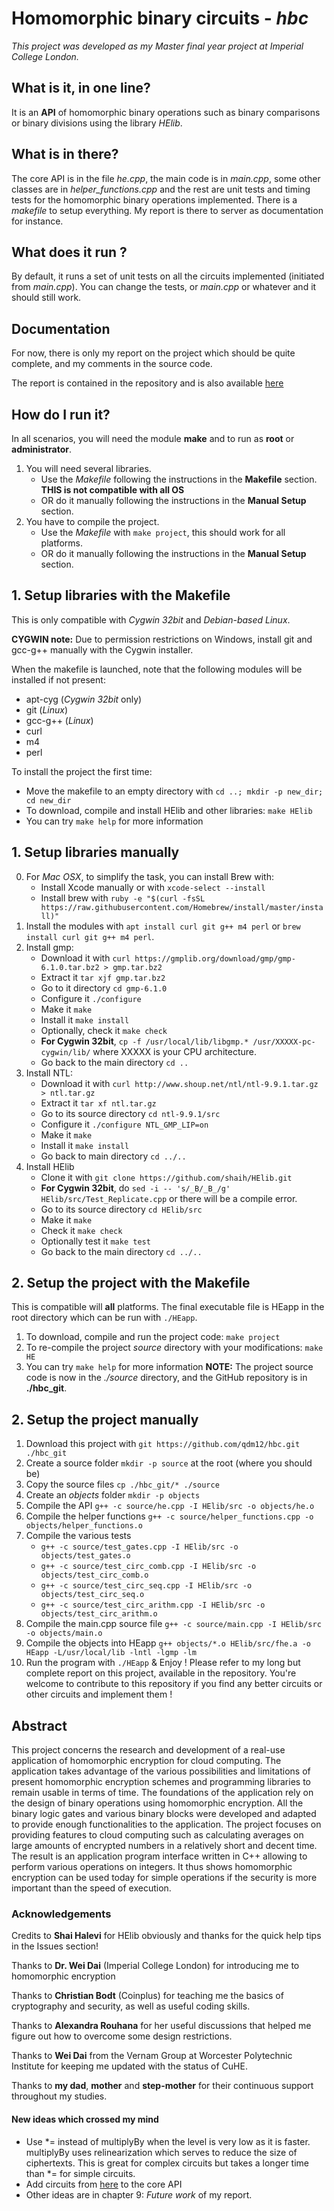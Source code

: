 # Homomorphic binary circuits - _hbc_ #

_This project was developed as my Master final year project at Imperial College London._

## What is it, in **one** line? ##
It is an **API** of homomorphic binary operations such as binary comparisons or binary divisions using the library _HElib_.

## What is in there? ##
The core API is in the file _he.cpp_, the main code is in _main.cpp_, some other classes are in *helper_functions.cpp* and the rest are unit tests and timing tests for the homomorphic binary operations implemented. There is a _makefile_ to setup everything. My report is there to server as documentation for instance.

## What does it run ? ##
By default, it runs a set of unit tests on all the circuits implemented (initiated from _main.cpp_).
You can change the tests, or _main.cpp_ or whatever and it should still work.

## Documentation ##
For now, there is only my report on the project which should be quite complete, and my comments in the source code.

The report is contained in the repository and is also available [here](https://www.dropbox.com/s/rqnrslzb1pstkq0/FYP%20report%20-%20Homomorphic%20encryption%20Cryptography%20for%20cloud%20computing%20-%20Quentin%20McGaw%20qdm12%202016.pdf?dl=0)

## How do I run it? ##
In all scenarios, you will need the module **make** and to run as **root** or **administrator**.

1. You will need several libraries.
    - Use the _Makefile_ following the instructions in the **Makefile** section. **THIS is not compatible with all OS**
    - OR do it manually following the instructions in the **Manual Setup** section.
2. You have to compile the project.
    - Use the _Makefile_ with `make project`, this should work for all platforms.
    - OR do it manually following the instructions in the **Manual Setup** section.


## 1. Setup libraries with the Makefile ##
This is only compatible with _Cygwin 32bit_ and _Debian-based Linux_.

**CYGWIN note:** Due to permission restrictions on Windows, install git and gcc-g++ manually with the Cygwin installer.

When the makefile is launched, note that the following modules will be installed if not present:
* apt-cyg (_Cygwin 32bit_ only)
* git (_Linux_)
* gcc-g++ (_Linux_)
* curl
* m4
* perl

To install the project the first time:
- Move the makefile to an empty directory with `cd ..; mkdir -p new_dir; cd new_dir`
- To download, compile and install HElib and other libraries: `make HElib`
- You can try `make help` for more information

## 1. Setup libraries manually ##

0. For _Mac OSX_, to simplify the task, you can install Brew with:
    - Install Xcode manually or with `xcode-select --install`
    - Install brew with `ruby -e "$(curl -fsSL https://raw.githubusercontent.com/Homebrew/install/master/install)"`
1. Install the modules with `apt install curl git g++ m4 perl` or `brew install curl git g++ m4 perl`.
2. Install gmp:
    * Download it with `curl https://gmplib.org/download/gmp/gmp-6.1.0.tar.bz2 > gmp.tar.bz2`
    * Extract it `tar xjf gmp.tar.bz2`
    * Go to it directory `cd gmp-6.1.0`
    * Configure it `./configure`
    * Make it `make`
    * Install it `make install`
    * Optionally, check it `make check`
    * **For Cygwin 32bit**, `cp -f /usr/local/lib/libgmp.* /usr/XXXXX-pc-cygwin/lib/` where XXXXX is your CPU architecture.
    * Go back to the main directory `cd ..`
3. Install NTL:
    * Download it with `curl http://www.shoup.net/ntl/ntl-9.9.1.tar.gz > ntl.tar.gz`
    * Extract it `tar xf ntl.tar.gz`
    * Go to its source directory `cd ntl-9.9.1/src`
    * Configure it `./configure NTL_GMP_LIP=on`
    * Make it `make`
    * Install it `make install`
    * Go back to main directory `cd ../..`
5. Install HElib
    * Clone it with `git clone https://github.com/shaih/HElib.git`
    * **For Cygwin 32bit**, do `sed -i -- 's/_B/_B_/g' HElib/src/Test_Replicate.cpp` or there will be a compile error.
    * Go to its source directory `cd HElib/src`
    * Make it `make`
    * Check it `make check`
    * Optionally test it `make test`
    * Go back to the main directory `cd ../..`

## 2. Setup the project with the Makefile ##
This is compatible will **all** platforms.
The final executable file is HEapp in the root directory which can be run with `./HEapp`.
1. To download, compile and run the project code: `make project`
2. To re-compile the project _source_ directory with your modifications: `make HE`
3. You can try `make help` for more information
**NOTE:** The project source code is now in the _./source_ directory, and the GitHub repository is in __./hbc_git__.

## 2. Setup the project manually ##
1. Download this project with `git https://github.com/qdm12/hbc.git ./hbc_git`
2. Create a source folder `mkdir -p source` at the root (where you should be)
3. Copy the source files `cp ./hbc_git/* ./source`
5. Create an _objects_ folder `mkdir -p objects`
6. Compile the API `g++ -c source/he.cpp -I HElib/src -o objects/he.o`
7. Compile the helper functions `g++ -c source/helper_functions.cpp -o objects/helper_functions.o`
8. Compile the various tests
    * `g++ -c source/test_gates.cpp -I HElib/src -o objects/test_gates.o`
    * `g++ -c source/test_circ_comb.cpp -I HElib/src -o objects/test_circ_comb.o`
    * `g++ -c source/test_circ_seq.cpp -I HElib/src -o objects/test_circ_seq.o`
    * `g++ -c source/test_circ_arithm.cpp -I HElib/src -o objects/test_circ_arithm.o`
9. Compile the main.cpp source file `g++ -c source/main.cpp -I HElib/src -o objects/main.o`
10. Compile the objects into HEapp `g++ objects/*.o HElib/src/fhe.a -o HEapp -L/usr/local/lib -lntl -lgmp -lm`
11. Run the program with `./HEapp` & Enjoy !
    Please refer to my long but complete report on this project, available in the repository.
    You're welcome to contribute to this repository if you find any better circuits or other circuits and implement them !


## Abstract ##
This project concerns the research and development of a real-use application of homomorphic encryption for cloud computing. The application takes advantage of the various possibilities and limitations of present homomorphic encryption schemes and programming libraries to remain usable in terms of time. The foundations of the application rely on the design of binary operations using homomorphic encryption. All the binary logic gates and various binary blocks were developed and adapted to provide enough functionalities to the application. The project focuses on providing features to cloud computing such as calculating averages on large amounts of encrypted numbers in a relatively short and decent time. The result is an application program interface written in C++ allowing to perform various operations on integers. It thus shows homomorphic encryption can be used today for simple operations if the security is more important than the speed of execution. 


### Acknowledgements ###
Credits to **Shai Halevi** for HElib obviously and thanks for the quick help tips in the Issues section!

Thanks to **Dr. Wei Dai** (Imperial College London) for introducing me to homomorphic encryption

Thanks to **Christian Bodt** (Coinplus) for teaching me the basics of cryptography and security, as well as useful coding skills.

Thanks to **Alexandra Rouhana** for her useful discussions that helped me figure out how to overcome some design restrictions.

Thanks to **Wei Dai** from the Vernam Group at Worcester Polytechnic Institute for keeping me updated with the status of CuHE. 

Thanks to **my dad**, **mother** and **step-mother** for their continuous support throughout my studies.

#### New ideas which crossed my mind ####
- Use *= instead of multiplyBy when the level is very low as it is faster. multiplyBy uses relinearization which serves to reduce the size of ciphertexts. This is great for complex circuits but takes a longer time than *= for simple circuits.
- Add circuits from [here](http://www.aoki.ecei.tohoku.ac.jp/arith/mg/algorithm.html) to the core API
- Other ideas are in chapter 9: _Future work_ of my report.
